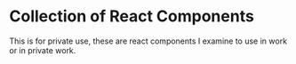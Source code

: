 # Collection of React Components

This is for private use, these are react components I examine to use in work or in private work.
